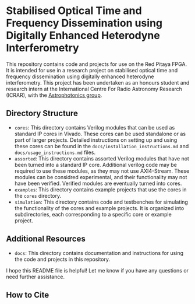 # Stabilised Optical Time and Frequency Dissemination using Digitally Enhanced Heterodyne Interferometry

This repository contains code and projects for use on the Red Pitaya FPGA. It is intended for use in a research project on stabilised optical time and frequency dissemination using digitally enhanced heterodyne interferometry. This project has been undertaken as an honours student and research intern at the International Centre For Radio Astronomy Research (ICRAR), with the [Astrophotonics group](https://www.icrar.org/study-with-icrar/postgraduate-opportunities/postgraduate-research-projects/astrophotonics/).

## Directory Structure

- `cores`: This directory contains Verilog modules that can be used as standard IP cores in Vivado. These cores can be used standalone or as part of larger projects. Detailed instructions on setting up and using these cores can be found in the `docs/installation_instructions.md` and `docs/usage_instructions.md` files.
- `assorted`: This directory contains assorted Verilog modules that have not been turned into a standard IP core. Additional verilog code may be required to use these modules, as they may not use AXI4-Stream. These modules can be considred experimental, and their functionality may not have been verified. Verified modules are eventually turned into cores.
- `examples`: This directory contains example projects that use the cores in the `cores` directory.
- `simulation`: This directory contains code and testbenches for simulating the functionality of the cores and example projects. It is organized into subdirectories, each corresponding to a specific core or example project.

## Additional Resources

- `docs`: This directory contains documentation and instructions for using the code and projects in this repository.

I hope this README file is helpful! Let me know if you have any questions or need further assistance.

## How to Cite